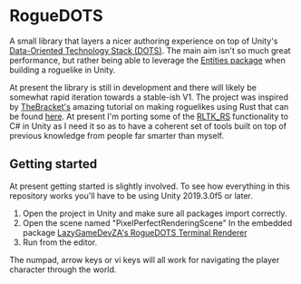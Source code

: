 # RogueDOTS

A small library that layers a nicer authoring experience on top of Unity's [Data-Oriented Technology Stack (DOTS)](https://unity.com/dots). The main aim isn't so much great performance, but rather being able to leverage the [Entities package](https://docs.unity3d.com/Packages/com.unity.entities@latest/) when building a roguelike in Unity.

At present the library is still in development and there will likely be somewhat rapid iteration towards a stable-ish V1. The project was inspired by [TheBracket's](https://github.com/thebracket) amazing tutorial on making roguelikes using Rust that can be found [here](http://bfnightly.bracketproductions.com/rustbook/chapter_0.html). At present I'm porting some of the [RLTK_RS](https://github.com/thebracket/rltk_rs) functionality to C# in Unity as I need it so as to have a coherent set of tools built on top of previous knowledge from people far smarter than myself.

## Getting started

At present getting started is slightly involved. To see how everything in this repository works you'll have to be using Unity 2019.3.0f5 or later.

1. Open the project in Unity and make sure all packages import correctly.
2. Open the scene named "PixelPerfectRenderingScene" In the embedded package [LazyGameDevZA's RogueDOTS Terminal Renderer](/Packages/za.co.lazygamedev.rogue-dots.terminal-renderer)
3. Run from the editor.

The numpad, arrow keys or vi keys will all work for navigating the player character through the world. 